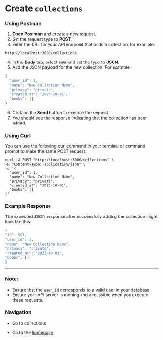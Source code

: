 # Create `collections`

### Using Postman

1. **Open Postman** and create a new request.
2. Set the request type to **POST**.
3. Enter the URL for your API endpoint that adds a collection, for example:
```shell
http://localhost:3000/collections
```
4. In the **Body** tab, select **raw** and set the type to **JSON**.
5. Add the JSON payload for the new collection. For example:
  ```js
  {
    "user_id": 1,
    "name": "New Collection Name",
    "privacy": "private",
    "created_at": "2023-10-01",
    "books": []
  }
  ```
6. Click on the **Send** button to execute the request.
7. You should see the response indicating that the collection has been added.

### Using Curl

You can use the following curl command in your terminal or command prompt to make the same POST request:
```shell
curl -X POST "http://localhost:3000/collections" \
-H "Content-Type: application/json" \
-d '{
  "user_id": 1,
  "name": "New Collection Name",
  "privacy": "private",
  "created_at": "2023-10-01",
  "books": []
}'
```
### Example Response

The expected JSON response after successfully adding the collection might look like this:
  ```js
  {
  "id": 501,
  "user_id": 1,
  "name": "New Collection Name",
  "privacy": "private",
  "created_at": "2023-10-01",
  "books": []
  }
  ```

---

### Note:
- Ensure that the `user_id` corresponds to a valid user in your database.
- Ensure your API server is running and accessible when you execute these requests.

### Navigation

* Go to [collections](./collections.md)

* Go to the [homepage](https://cnjoyce1225.github.io/the-archivist/)

